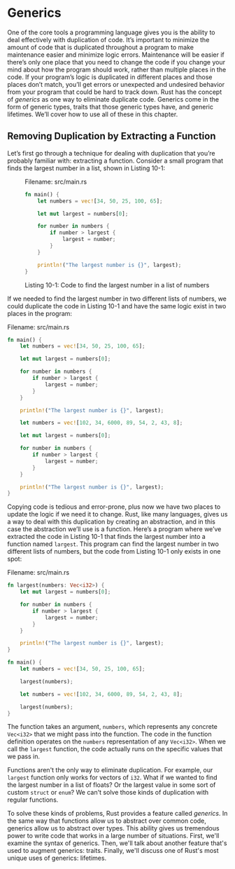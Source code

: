# Generics

One of the core tools a programming language gives you is the ability to deal
effectively with duplication of code. It’s important to minimize the amount of
code that is duplicated throughout a program to make maintenance easier and
minimize logic errors. Maintenance will be easier if there’s only one place
that you need to change the code if you change your mind about how the program
should work, rather than multiple places in the code. If your program’s logic
is duplicated in different places and those places don’t match, you’ll get
errors or unexpected and undesired behavior from your program that could be
hard to track down. Rust has the concept of *generics* as one way to eliminate
duplicate code. Generics come in the form of generic types, traits that those
generic types have, and generic lifetimes. We’ll cover how to use all of these
in this chapter.

## Removing Duplication by Extracting a Function

Let’s first go through a technique for dealing with duplication that you’re
probably familiar with: extracting a function. Consider a small program that
finds the largest number in a list, shown in Listing 10-1:

<figure>
<span class="filename">Filename: src/main.rs</span>

```rust
fn main() {
    let numbers = vec![34, 50, 25, 100, 65];

    let mut largest = numbers[0];

    for number in numbers {
        if number > largest {
            largest = number;
        }
    }

    println!("The largest number is {}", largest);
}
```

<figcaption>

Listing 10-1: Code to find the largest number in a list of numbers

</figcaption>
</figure>

If we needed to find the largest number in two different lists of numbers, we
could duplicate the code in Listing 10-1 and have the same logic exist in two
places in the program:

<span class="filename">Filename: src/main.rs</span>

```rust
fn main() {
    let numbers = vec![34, 50, 25, 100, 65];

    let mut largest = numbers[0];

    for number in numbers {
        if number > largest {
            largest = number;
        }
    }

    println!("The largest number is {}", largest);

    let numbers = vec![102, 34, 6000, 89, 54, 2, 43, 8];

    let mut largest = numbers[0];

    for number in numbers {
        if number > largest {
            largest = number;
        }
    }

    println!("The largest number is {}", largest);
}
```

Copying code is tedious and error-prone, plus now we have two places to update
the logic if we need it to change. Rust, like many languages, gives us a way to
deal with this duplication by creating an abstraction, and in this case the
abstraction we’ll use is a function. Here’s a program where we’ve extracted the
code in Listing 10-1 that finds the largest number into a function named
`largest`. This program can find the largest number in two different lists of
numbers, but the code from Listing 10-1 only exists in one spot:

<span class="filename">Filename: src/main.rs</span>

```rust
fn largest(numbers: Vec<i32>) {
    let mut largest = numbers[0];

    for number in numbers {
        if number > largest {
            largest = number;
        }
    }

    println!("The largest number is {}", largest);
}

fn main() {
    let numbers = vec![34, 50, 25, 100, 65];

    largest(numbers);

    let numbers = vec![102, 34, 6000, 89, 54, 2, 43, 8];

    largest(numbers);
}
```

The function takes an argument, `numbers`, which represents any concrete
`Vec<i32>` that we might pass into the function. The code in the function
definition operates on the `numbers` representation of any `Vec<i32>`. When
we call the `largest` function, the code actually runs on the specific values
that we pass in.

Functions aren't the only way to eliminate duplication. For example, our
`largest` function only works for vectors of `i32`. What if we wanted to find
the largest number in a list of floats? Or the largest value in some sort of
custom `struct` or `enum`? We can't solve those kinds of duplication with
regular functions.

To solve these kinds of problems, Rust provides a feature called *generics*. In
the same way that functions allow us to abstract over common code, generics
allow us to abstract over types. This ability gives us tremendous power to
write code that works in a large number of situations. First, we'll examine the
syntax of generics. Then, we'll talk about another feature that's used to
augment generics: traits. Finally, we'll discuss one of Rust's most unique uses
of generics: lifetimes.
